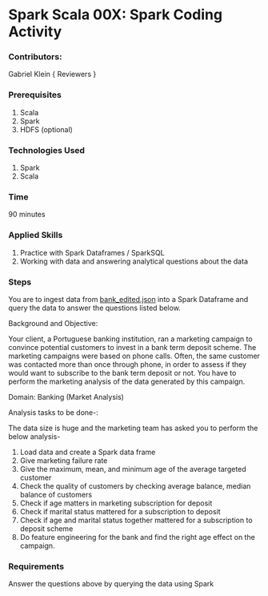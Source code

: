 # Spark Scala 00X: Spark Coding Activity

### Contributors:
Gabriel Klein
{ Reviewers }

### Prerequisites

1. Scala
2. Spark
3. HDFS (optional)


### Technologies Used
1. Spark
2. Scala


### Time
90 minutes

### Applied Skills

1. Practice with Spark Dataframes / SparkSQL
2. Working with data and answering analytical questions about the data


### Steps

You are to ingest data from [bank_edited.json](./bank_edited.json) into a Spark Dataframe and query the data to answer the questions listed below. 


Background and Objective:


Your client, a Portuguese banking institution, ran a marketing campaign to convince potential customers to invest in a bank term deposit scheme. 
The marketing campaigns were based on phone calls. Often, the same customer was contacted more than once through phone, in order to assess if they would want to subscribe to the bank term deposit or not. You have to perform the marketing analysis of the data generated by this campaign.


Domain: Banking (Market Analysis)


Analysis tasks to be done-:


The data size is huge and the marketing team has asked you to perform the below analysis-


1) Load data and create a Spark data frame
2) Give marketing failure rate
3) Give the maximum, mean, and minimum age of the average targeted customer
4) Check the quality of customers by checking average balance, median balance of customers
5) Check if age matters in marketing subscription for deposit
6) Check if marital status mattered for a subscription to deposit
7) Check if age and marital status together mattered for a subscription to deposit scheme
8) Do feature engineering for the bank and find the right age effect on the campaign.


### Requirements
Answer the questions above by querying the data using Spark 


